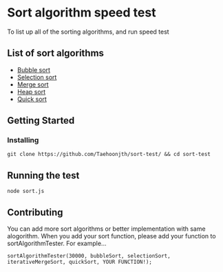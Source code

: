# Sort algorithm speed test
To list up all of the sorting algorithms, and run speed test
## List of sort algorithms
* [Bubble sort](https://en.wikipedia.org/wiki/Bubble_sort)
* [Selection sort](https://en.wikipedia.org/wiki/Selection_sort)
* [Merge sort](https://en.wikipedia.org/wiki/Merge_sort)
* [Heap sort](https://en.wikipedia.org/wiki/Heapsort)
* [Quick sort](https://en.wikipedia.org/wiki/Quicksort)
## Getting Started
### Installing
```
git clone https://github.com/Taehoonjth/sort-test/ && cd sort-test
```
## Running the test
```
node sort.js
```
## Contributing
You can add more sort algorithms or better implementation with same alogorithm. When you add your sort function, please add your function to sortAlgorithmTester.
For example...
```
sortAlgorithmTester(30000, bubbleSort, selectionSort, iterativeMergeSort, quickSort, YOUR FUNCTION!);
```
